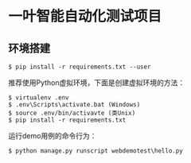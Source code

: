 # 一叶智能自动化测试项目

## 环境搭建

```
$ pip install -r requirements.txt --user
```

推荐使用Python虚拟环境，下面是创建虚拟环境的方法：

```
$ virtualenv .env
$ .env\Scripts\activate.bat (Windows)
$ source .env/bin/activavte (类Unix)
$ pip install -r requirements.txt
```

运行demo用例的命令行为：

```
$ python manage.py runscript webdemotest\hello.py
```
